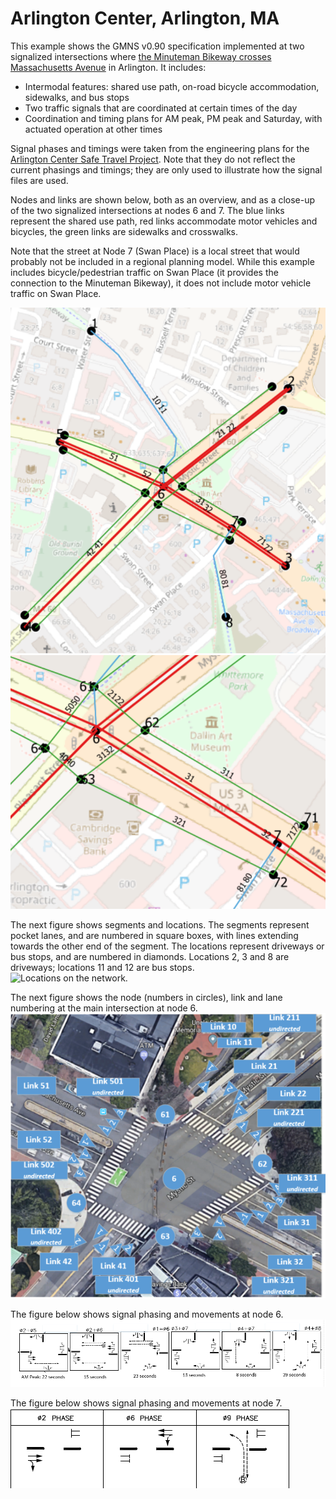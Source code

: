 # Arlington Center, Arlington, MA

This example shows the GMNS v0.90 specification implemented at two signalized intersections where [the Minuteman Bikeway crosses Massachusetts Avenue](https://www.google.com/maps/@42.4152638,-71.1524763,19z) in Arlington.  It includes:
- Intermodal features:  shared use path, on-road bicycle accommodation, sidewalks, and bus stops
- Two traffic signals that are coordinated at certain times of the day
- Coordination and timing plans for AM peak, PM peak and Saturday, with actuated operation at other times

Signal phases and timings were taken from the engineering plans for the [Arlington Center Safe Travel Project](https://www.arlingtonma.gov/departments/planning-community-development/transportation-planning).  Note that they do not reflect the current phasings and timings; they are only used to illustrate how the signal files are used.

Nodes and links are shown below, both as an overview, and as a close-up of the two signalized intersections at nodes 6 and 7.   The blue links represent the shared use path, red links accommodate motor vehicles and bicycles, the green links are sidewalks and crosswalks.  

Note that the street at Node 7 (Swan Place) is a local street that would probably not be included in a regional planning model.  While this example includes bicycle/pedestrian traffic on Swan Place (it provides the connection to the Minuteman Bikeway), it does not include motor vehicle traffic on Swan Place.  

![Overview of the network.](images/full_network.png)
![Close-up of the two signalized intersections on the network.](images/nodes_6_7.png)

The next figure shows segments and locations.  The segments represent pocket lanes, and are numbered in square boxes, with lines extending towards the other end of the segment. The locations represent driveways or bus stops, and are numbered in diamonds.  Locations 2, 3 and 8 are driveways; locations 11 and 12 are bus stops.  
![Locations on the network.](images/locations.png)

The next figure shows the node (numbers in circles), link and lane numbering at the main intersection at node 6. 
![Link and lane numbering at node 6.](images/node_6.png)

The figure below shows signal phasing and movements at node 6. 
![Signal phasing and movements at node 6.](images/signals_6.png)

The figure below shows signal phasing and movements at node 7.  
![Signal phasing and movements at node 7.](images/signals_7.png)
